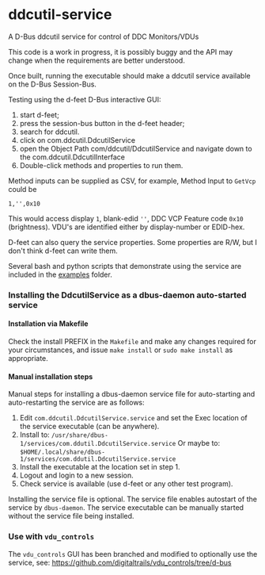 # ddcutil-service 
A D-Bus ddcutil service for control of DDC Monitors/VDUs

This code is a work in progress, it is possibly buggy and the API may
change when the requirements are better understood.

Once built, running the executable should make a ddcutil service available on 
the D-Bus Session-Bus.

Testing using the d-feet D-Bus interactive GUI: 
1. start d-feet;
2. press the session-bus button in the d-feet header;
3. search for ddcutil.
4. click on com.ddcutil.DdcutilService
5. open the Object Path com/ddcutil/DdcutilService and 
   navigate down to the com.ddcutil.DdcutilInterface
7. Double-click methods and properties to run them.

Method inputs can be supplied as CSV, for example, Method Input to `GetVcp` could be 

```
1,'',0x10
```
This would access display `1`, blank-edid `''`, DDC VCP Feature code `0x10` (brightness). 
VDU's are identified either by display-number or EDID-hex.

D-feet can also query the service properties.  Some properties are R/W, but I don't think d-feet can write them.

Several bash and python scripts that demonstrate using the service are included in the [examples](https://github.com/digitaltrails/ddcutil-dbus/tree/master/examples)
folder.


### Installing the DdcutilService as a dbus-daemon auto-started service

#### Installation via Makefile

Check the install PREFIX in the `Makefile` and make any changes required 
for your circumstances, and issue `make install` or `sudo make install`
as appropriate.

#### Manual installation steps

Manual steps for installing a dbus-daemon service file for auto-starting and 
auto-restarting the service are as follows:

1. Edit `com.ddcutil.DdcutilService.service` and set the Exec location of 
   the service executable (can be anywhere).
2. Install to: `/usr/share/dbus-1/services/com.ddutil.DdcutilService.service`
   Or maybe to: `$HOME/.local/share/dbus-1/services/com.ddutil.DdcutilService.service`
3. Install the executable at the location set in step 1.
4. Logout and login to a new session.
5. Check service is available (use d-feet or any other test program).

Installing the service file is optional. The service file enables autostart of 
the service by `dbus-daemon`.  The service executable can be manually started 
without the service file being installed.  

### Use with `vdu_controls`

The `vdu_controls` GUI has been branched and modified to optionally use the service, see:
https://github.com/digitaltrails/vdu_controls/tree/d-bus

